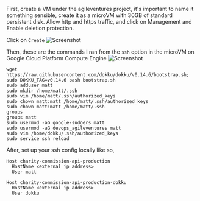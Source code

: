 First, create a VM under the agileventures project, it's important to name it something sensible, create it as a microVM with 30GB of standard persistent disk. Allow http and https traffic, and click on Management and Enable deletion protection.

Click on `Create`
![Screenshot](https://dl.dropbox.com/s/o48q0kq7lp36n63/Screenshot%20at%202019-03-18%2014%3A50%3A26.png)

Then, these are the commands I ran from the `ssh` option in the microVM on Google Cloud Platform Compute Engine
![Screenshot](https://dl.dropbox.com/s/swn4n9wj2mj7th9/Screenshot%20at%202019-03-06%2016%3A57%3A42.png)
```
wget https://raw.githubusercontent.com/dokku/dokku/v0.14.6/bootstrap.sh;
sudo DOKKU_TAG=v0.14.6 bash bootstrap.sh
sudo adduser matt
sudo mkdir /home/matt/.ssh
sudo vim /home/matt/.ssh/authorized_keys
sudo chown matt:matt /home/matt/.ssh/authorized_keys 
sudo chown matt:matt /home/matt/.ssh
groups
groups matt
sudo usermod -aG google-sudoers matt
sudo usermod -aG devops_agileventures matt
sudo vim /home/dokku/.ssh/authorized_keys 
sudo service ssh reload
```

After, set up your ssh config locally like so,

```
Host charity-commission-api-production
  HostName <external ip address>
  User matt

Host charity-commission-api-production-dokku
  HostName <external ip address>
  User dokku
```


